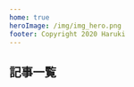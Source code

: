 ```yaml
---
home: true
heroImage: /img/img_hero.png
footer: Copyright 2020 Haruki
---
```


## 記事一覧
<Articles :pages="this.$site.pages" prefix="/articles" />

<script>
import Articles from './.vuepress/theme/components/Articles';
export default {
    components: {
        Articles
    }
}
</script>